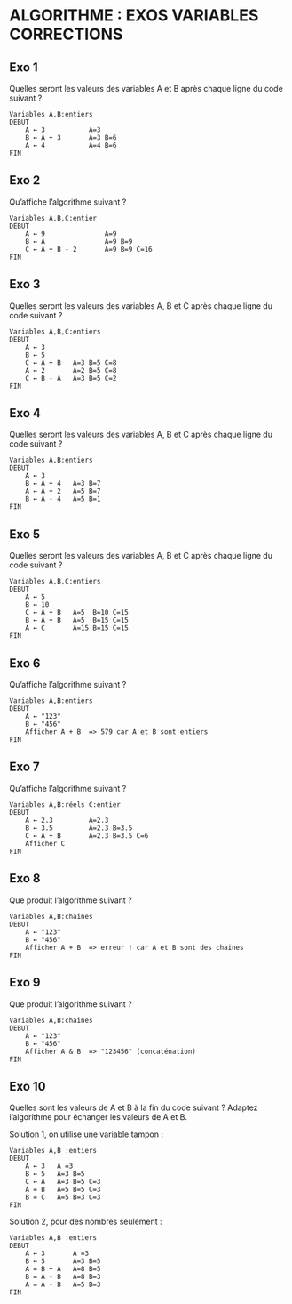 # ALGORITHME : EXOS VARIABLES CORRECTIONS

## Exo 1

Quelles seront les valeurs des variables A et B après chaque ligne du code suivant ?

    Variables A,B:entiers
    DEBUT
        A ← 3           A=3
        B ← A + 3       A=3 B=6
        A ← 4           A=4 B=6
    FIN

## Exo 2

Qu’affiche l’algorithme suivant ?

    Variables A,B,C:entier
    DEBUT
        A ← 9               A=9
        B ← A               A=9 B=9
        C ← A + B - 2       A=9 B=9 C=16
    FIN

## Exo 3

Quelles seront les valeurs des variables A, B et C après chaque ligne du code suivant ?

    Variables A,B,C:entiers
    DEBUT
        A ← 3
        B ← 5
        C ← A + B   A=3 B=5 C=8
        A ← 2       A=2 B=5 C=8
        C ← B - A   A=3 B=5 C=2
    FIN

## Exo 4

Quelles seront les valeurs des variables A, B et C après chaque ligne du code suivant ?

    Variables A,B:entiers
    DEBUT
        A ← 3
        B ← A + 4   A=3 B=7
        A ← A + 2   A=5 B=7
        B ← A - 4   A=5 B=1
    FIN

## Exo 5

Quelles seront les valeurs des variables A, B et C après chaque ligne du code suivant ?

    Variables A,B,C:entiers
    DEBUT
        A ← 5
        B ← 10
        C ← A + B   A=5  B=10 C=15
        B ← A + B   A=5  B=15 C=15
        A ← C       A=15 B=15 C=15
    FIN

## Exo 6

Qu’affiche l’algorithme suivant ?

    Variables A,B:entiers
    DEBUT
        A ← "123"
        B ← "456"
        Afficher A + B  => 579 car A et B sont entiers
    FIN

## Exo 7

Qu’affiche l’algorithme suivant ?

    Variables A,B:réels C:entier
    DEBUT
        A ← 2.3         A=2.3
        B ← 3.5         A=2.3 B=3.5
        C ← A + B       A=2.3 B=3.5 C=6
        Afficher C
    FIN

## Exo 8

Que produit l’algorithme suivant ?

    Variables A,B:chaînes
    DEBUT
        A ← "123"
        B ← "456"
        Afficher A + B  => erreur ! car A et B sont des chaines
    FIN

## Exo 9

Que produit l’algorithme suivant ?

    Variables A,B:chaînes
    DEBUT
        A ← "123"
        B ← "456"
        Afficher A & B  => "123456" (concaténation)
    FIN

## Exo 10

Quelles sont les valeurs de A et B à la fin du code suivant ? Adaptez l’algorithme pour échanger les valeurs de A et B.

Solution 1, on utilise une variable tampon :

    Variables A,B :entiers
    DEBUT
        A ← 3   A =3
        B ← 5   A=3 B=5
        C ← A   A=3 B=5 C=3
        A = B   A=5 B=5 C=3
        B = C   A=5 B=3 C=3
    FIN

Solution 2, pour des nombres seulement :

    Variables A,B :entiers
    DEBUT
        A ← 3       A =3
        B ← 5       A=3 B=5
        A = B + A   A=8 B=5
        B = A - B   A=8 B=3
        A = A - B   A=5 B=3
    FIN
